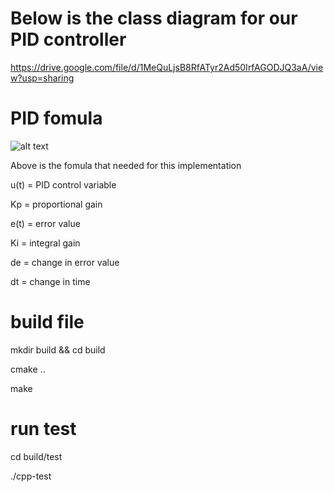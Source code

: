 # Below is the class diagram for our PID controller

https://drive.google.com/file/d/1MeQuLjsB8RfATyr2Ad50IrfAGODJQ3aA/view?usp=sharing

# PID fomula

![alt text](https://github.com/danielforever/Test-Driven_Development_Pair2/blob/master/PID_fomula.jpg?raw=true)

Above is the fomula that needed for this implementation

u(t)	=	PID control variable

Kp	=	proportional gain

e(t)	=	error value

Ki	=	integral gain

de	=	change in error value

dt	=	change in time

# build file

mkdir build && cd build

cmake ..

make


# run test

cd build/test

./cpp-test

